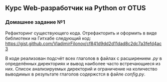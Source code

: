 ## **Курс Web-разработчик на Python от OTUS**

### **Домашнее задание №1**

Рефакторинг существующего кода.
Отрефакторить и оформить в виде библиотеки на Гитхабе следующий код: https://gist.github.com/VladimirFilonov/cf841d9dd2d11dad8c2dc7a3fefd4ac3

В коде реализован подсчёт всех глаголов в файлах с расширением *.py* в определённых директориях и вывод наиболее часто встречающиеся из них. Список анализируемых директорий и ограничение на количество выводимых в результате глаголов содержстся в файле *config.py*.


